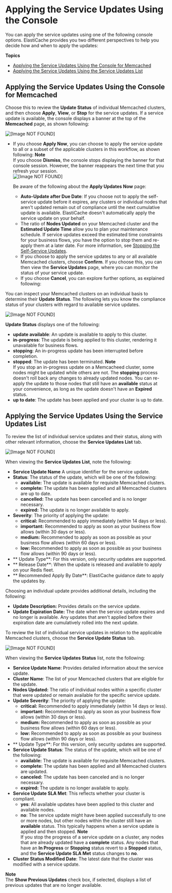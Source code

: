# Applying the Service Updates Using the Console<a name="applying-updates-console"></a>

You can apply the service updates using one of the following console options\. ElastiCache provides you two different perspectives to help you decide how and when to apply the updates:

**Topics**
+ [Applying the Service Updates Using the Console for Memcached](#applying-updates-console-memcached-console)
+ [Applying the Service Updates Using the Service Updates List](#applying-updates-elasticache-update-console-memcached)

## Applying the Service Updates Using the Console for Memcached<a name="applying-updates-console-memcached-console"></a>

Choose this to review the **Update Status** of individual Memcached clusters, and then choose **Apply**, **View**, or **Stop** for the service updates\. If a service update is available, the console displays a banner at the top of the **Memcached** page, as shown following:

![\[Image NOT FOUND\]](http://docs.aws.amazon.com/AmazonElastiCache/latest/mem-ug/images/mem-update-available.png)
+ If you choose **Apply Now**, you can choose to apply the service update to all or a subset of the applicable clusters in this workflow, as shown following: 
**Note**  
If you choose **Dismiss**, the console stops displaying the banner for that console session\. However, the banner reappears the next time that you refresh your session\.   
![\[Image NOT FOUND\]](http://docs.aws.amazon.com/AmazonElastiCache/latest/mem-ug/images/mem-self-service.png)

  Be aware of the following about the **Apply Updates Now** page:
  + **Auto\-Update after Due Date**: If you choose not to apply the self\-service update before it expires, any clusters or individual nodes that aren't updated remain out of compliance until the next cumulative update is available\. ElastiCache doesn't automatically apply the service update on your behalf\.
  + The ratio of **Nodes Updated** on your Memcached cluster and the **Estimated Update Time** allow you to plan your maintenance schedule\. If service updates exceed the estimated time constraints for your business flows, you have the option to stop them and re\-apply them at a later date\. For more information, see [Stopping the Self\-Service Updates](stopping-self-service-updates.md)\.
  + If you choose to apply the service updates to any or all available Memcached clusters, choose **Confirm**\. If you choose this, you can then view the **Service Updates** page, where you can monitor the status of your service update\.
  + If you choose **Cancel**, you can explore further options, as explained following:

You can inspect your Memcached clusters on an individual basis to determine their **Update Status**\. The following lets you know the compliance status of your clusters with regard to available service updates\.

![\[Image NOT FOUND\]](http://docs.aws.amazon.com/AmazonElastiCache/latest/mem-ug/images/mem-update-status.png)

**Update Status** displays one of the following:
+ **update available**: An update is available to apply to this cluster\.
+ **in\-progress**: The update is being applied to this cluster, rendering it unavailable for business flows\.
+ **stopping**: An in\-progress update has been interrupted before completion\.
+ **stopped**: The update has been terminated\.
**Note**  
If you stop an in\-progress update on a Memcacheed cluster, some nodes might be updated while others are not\. The **stopping** process doesn't roll back any changes to already updated nodes\. You can re\-apply the update to those nodes that still have an **available** status at your convenience, as long as the update doesn't have an **Expired** status\.
+ **up to date**: The update has been applied and your cluster is up to date\. 

## Applying the Service Updates Using the Service Updates List<a name="applying-updates-elasticache-update-console-memcached"></a>

To review the list of individual service updates and their status, along with other relevant information, choose the **Service Updates List** tab\. 

![\[Image NOT FOUND\]](http://docs.aws.amazon.com/AmazonElastiCache/latest/mem-ug/images/mem-update-available-list.png)

When viewing the **Service Updates List**, note the following:
+ **Service Update Name** A unique identifier for the service update\.
+ **Status**: The status of the update, which will be one of the following:
  + **available:** The update is available for requisite Memcached clusters\.
  + **complete:** The update has been applied and all Memcached clusters are up to date\. 
  + **cancelled:** The update has been cancelled and is no longer necessary\.
  + **expired:** The update is no longer available to apply\.
+ **Severity**: The priority of applying the update:
  + **critical:** Recommended to apply immediately \(within 14 days or less\)\.
  + **important:** Recommended to apply as soon as your business flow allows \(within 30 days or less\)\.
  + **medium:** Recommended to apply as soon as possible as your business flow allows \(within 60 days or less\)\.
  + **low:** Recommended to apply as soon as possible as your business flow allows \(within 90 days or less\)\.
+ ** Update Type**: For this version, only security updates are supported\.
+ ** Release Date**: When the update is released and available to apply on your Redis fleet\.
+ ** Recommended Apply By Date**: ElastiCache guidance date to apply the updates by\.

Choosing an individual update provides additional details, including the following:
+ **Update Description:** Provides details on the service update\.
+ **Update Expiration Date:** The date when the service update expires and no longer is available\. Any updates that aren't applied before their expiration date are cumulatively rolled into the next update\.

To review the list of individual service updates in relation to the applicable Memcached clusters, choose the **Service Update Status** tab\. 

![\[Image NOT FOUND\]](http://docs.aws.amazon.com/AmazonElastiCache/latest/mem-ug/images/mem-update-available-list-applied.png)

When viewing the **Service Updates Status** list, note the following:
+ **Service Update Name**: Provides detailed information about the service update\.
+ **Cluster Name**: The list of your Memcached clusters that are eligible for the update\.
+ **Nodes Updated:** The ratio of individual nodes within a specific cluster that were updated or remain available for the specific service update\.
+ **Update Severity**: The priority of applying the update:
  + **critical:** Recommended to apply immediately \(within 14 days or less\)\.
  + **important:** Recommended to apply as soon as your business flow allows \(within 30 days or less\)\.
  + **medium:** Recommended to apply as soon as possible as your business flow allows \(within 60 days or less\)\.
  + **low:** Recommended to apply as soon as possible as your business flow allows \(within 90 days or less\)\.
+ ** Update Type**: For this version, only security updates are supported\.
+ **Service Update Status**: The status of the update, which will be one of the following:
  + **available:** The update is available for requisite Memcached clusters\.
  + **complete:** The update has been applied and all Memcached clusters are updated\.
  + **canceled:** The update has been canceled and is no longer necessary\.
  + **expired:** The update is no longer available to apply\.
+ **Service Update SLA Met**: This reflects whether your cluster is compliant\.
  + **yes**: All available updates have been applied to this cluster and available nodes\. 
  + **no**: The service update might have been applied successfully to one or more nodes, but other nodes within the cluster still have an **available** status\. This typically happens when a service update is applied and then stopped\. 
**Note**  
If you stop the progress of a service update on a cluster, any nodes that are already updated have a **complete** status\. Any nodes that have an **In Progress** or **Stopping** status revert to a **Stopped** status, and the **Service Update SLA Met** status changes to **no**\. 
+ **Cluster Status Modified Date**: The latest date that the cluster was modified with a service update\.

**Note**  
The **Show Previous Updates** check box, if selected, displays a list of previous updates that are no longer available\.